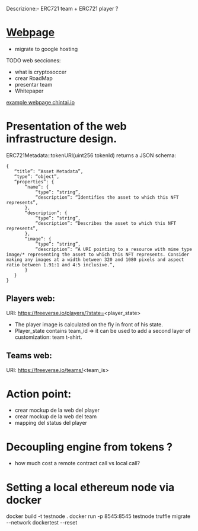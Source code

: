 Descrizione:- ERC721 team + ERC721 player ?
# [Webpage](freeverse.io)

* migrate to google hosting
 
TODO web secciones:
* what is cryptosoccer
* crear RoadMap
* presentar team
* Whitepaper

[example webpage chintai.io](https://www.chintai.io/)

# Presentation of the web infrastructure design.
ERC721Metadata::tokenURI(uint256 tokenId) returns a JSON schema:

```
{
   “title”: “Asset Metadata”,
   “type”: “object”,
   “properties”: {
       “name”: {
           “type”: “string”,
           “description”: “Identifies the asset to which this NFT represents”,
       },
       “description”: {
           “type”: “string”,
           “description”: “Describes the asset to which this NFT represents”,
       },
       “image”: {
           “type”: “string”,
           “description”: “A URI pointing to a resource with mime type image/* representing the asset to which this NFT represents. Consider making any images at a width between 320 and 1080 pixels and aspect ratio between 1.91:1 and 4:5 inclusive.“,
       }
   }
}
```

## Players web:
URI: https://freeverse.io/players/?state=<player_state>
* The player image is calculated on the fly in front of his state.
* Player_state contains team_id => it can be used to add a second layer of customization: team t-shirt.

## Teams web:
URI: https://freeverse.io/teams/<team_is>

# Action point:
* crear mockup de la web del player 
* crear mockup de la web del team 
* mapping del status del player

# Decoupling engine from tokens ?
* how much cost a remote contract call vs local call?


# Setting a local ethereum node via docker

docker build -t testnode .
docker run -p 8545:8545 testnode
truffle migrate --network dockertest --reset
